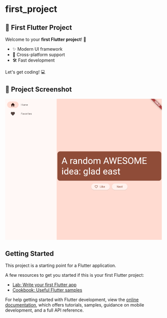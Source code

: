 # first_project

## 🚀 First Flutter Project

Welcome to your **first Flutter project**! 🎉  


- ✨ Modern UI framework
- 📱 Cross-platform support
- 🛠️ Fast development

Let's get coding! 💻

## 📸 Project Screenshot

![Project Screenshot](assets/project.png)



## Getting Started

This project is a starting point for a Flutter application.

A few resources to get you started if this is your first Flutter project:

- [Lab: Write your first Flutter app](https://docs.flutter.dev/get-started/codelab)
- [Cookbook: Useful Flutter samples](https://docs.flutter.dev/cookbook)

For help getting started with Flutter development, view the
[online documentation](https://docs.flutter.dev/), which offers tutorials,
samples, guidance on mobile development, and a full API reference.
